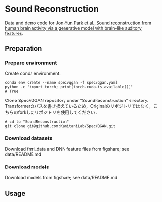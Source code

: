 # Sound Reconstruction

Data and demo code for [Jon-Yun Park et al., Sound reconstruction from human brain activity via a generative model with brain-like auditory features](https://arxiv.org/abs/2306.11629).

## Preparation
### Prepare environment
Create conda environment.

```
conda env create --name specvqgan -f specvqgan.yaml 
python -c "import torch; print(torch.cuda.is_available())"
# True
```

Clone SpecVQGAN repository under "SoundReconstruction" directory.
Transformerのパスを書き換えているため，Originalのリポジトリではなく，こちらのforkしたリポジトリを使用してください．

```
# cd to "SoundReconstruction"
git clone git@github.com:KamitaniLab/SpecVQGAN.git
```

### Download datasets
Download fmri_data and DNN feature files from figshare; 
see data/README.md

### Download models
Download models from figshare;
see data/README.md 

## Usage

